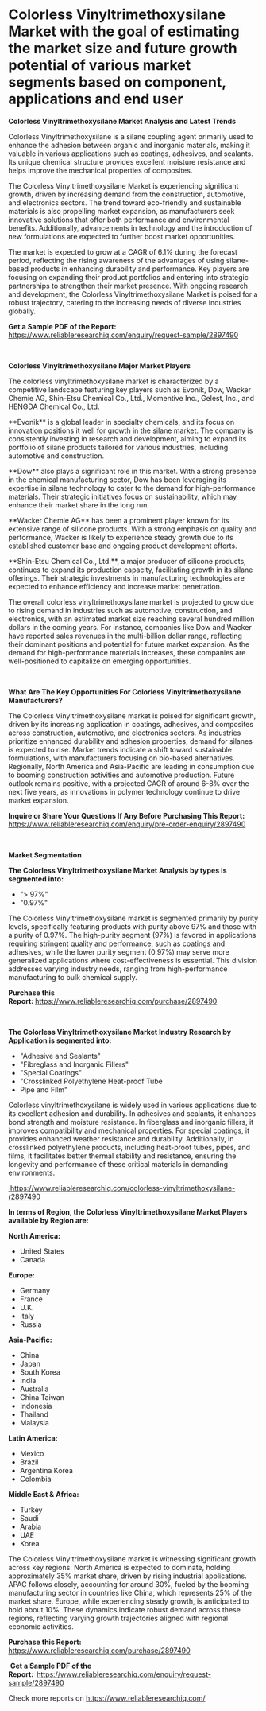 <p><h1>Colorless Vinyltrimethoxysilane Market with the goal of estimating the market size and future growth potential of various market segments based on component, applications and end user</h1></p><p><strong>Colorless Vinyltrimethoxysilane Market Analysis and Latest Trends</strong></p>
<p><p>Colorless Vinyltrimethoxysilane is a silane coupling agent primarily used to enhance the adhesion between organic and inorganic materials, making it valuable in various applications such as coatings, adhesives, and sealants. Its unique chemical structure provides excellent moisture resistance and helps improve the mechanical properties of composites.</p><p>The Colorless Vinyltrimethoxysilane Market is experiencing significant growth, driven by increasing demand from the construction, automotive, and electronics sectors. The trend toward eco-friendly and sustainable materials is also propelling market expansion, as manufacturers seek innovative solutions that offer both performance and environmental benefits. Additionally, advancements in technology and the introduction of new formulations are expected to further boost market opportunities.</p><p>The market is expected to grow at a CAGR of 6.1% during the forecast period, reflecting the rising awareness of the advantages of using silane-based products in enhancing durability and performance. Key players are focusing on expanding their product portfolios and entering into strategic partnerships to strengthen their market presence. With ongoing research and development, the Colorless Vinyltrimethoxysilane Market is poised for a robust trajectory, catering to the increasing needs of diverse industries globally.</p></p>
<p><strong>Get a Sample PDF of the Report:&nbsp;</strong> <a href="https://www.reliableresearchiq.com/enquiry/request-sample/2897490?utm_campaign=2732&utm_medium=2&utm_source=Github&utm_content=ia&utm_term=15032025&utm_id=colorless-vinyltrimethoxysilane">https://www.reliableresearchiq.com/enquiry/request-sample/2897490</a></p>
<p>&nbsp;</p>
<p><strong>Colorless Vinyltrimethoxysilane Major Market Players</strong></p>
<p><p>The colorless vinyltrimethoxysilane market is characterized by a competitive landscape featuring key players such as Evonik, Dow, Wacker Chemie AG, Shin-Etsu Chemical Co., Ltd., Momentive Inc., Gelest, Inc., and HENGDA Chemical Co., Ltd. </p><p>**Evonik** is a global leader in specialty chemicals, and its focus on innovation positions it well for growth in the silane market. The company is consistently investing in research and development, aiming to expand its portfolio of silane products tailored for various industries, including automotive and construction. </p><p>**Dow** also plays a significant role in this market. With a strong presence in the chemical manufacturing sector, Dow has been leveraging its expertise in silane technology to cater to the demand for high-performance materials. Their strategic initiatives focus on sustainability, which may enhance their market share in the long run.</p><p>**Wacker Chemie AG** has been a prominent player known for its extensive range of silicone products. With a strong emphasis on quality and performance, Wacker is likely to experience steady growth due to its established customer base and ongoing product development efforts.</p><p>**Shin-Etsu Chemical Co., Ltd.**, a major producer of silicone products, continues to expand its production capacity, facilitating growth in its silane offerings. Their strategic investments in manufacturing technologies are expected to enhance efficiency and increase market penetration.</p><p>The overall colorless vinyltrimethoxysilane market is projected to grow due to rising demand in industries such as automotive, construction, and electronics, with an estimated market size reaching several hundred million dollars in the coming years. For instance, companies like Dow and Wacker have reported sales revenues in the multi-billion dollar range, reflecting their dominant positions and potential for future market expansion. As the demand for high-performance materials increases, these companies are well-positioned to capitalize on emerging opportunities.</p></p>
<p>&nbsp;</p>
<p><strong>What Are The Key Opportunities For Colorless Vinyltrimethoxysilane Manufacturers?</strong></p>
<p><p>The Colorless Vinyltrimethoxysilane market is poised for significant growth, driven by its increasing application in coatings, adhesives, and composites across construction, automotive, and electronics sectors. As industries prioritize enhanced durability and adhesion properties, demand for silanes is expected to rise. Market trends indicate a shift toward sustainable formulations, with manufacturers focusing on bio-based alternatives. Regionally, North America and Asia-Pacific are leading in consumption due to booming construction activities and automotive production. Future outlook remains positive, with a projected CAGR of around 6-8% over the next five years, as innovations in polymer technology continue to drive market expansion.</p></p>
<p><strong>Inquire or Share Your Questions If Any Before Purchasing This Report:</strong> <a href="https://www.reliableresearchiq.com/enquiry/pre-order-enquiry/2897490?utm_campaign=2732&utm_medium=2&utm_source=Github&utm_content=ia&utm_term=15032025&utm_id=colorless-vinyltrimethoxysilane">https://www.reliableresearchiq.com/enquiry/pre-order-enquiry/2897490</a></p>
<p>&nbsp;</p>
<p><strong>Market Segmentation</strong></p>
<p><strong>The Colorless Vinyltrimethoxysilane Market Analysis by types is segmented into:</strong></p>
<p><ul><li>"> 97%"</li><li>"0.97%"</li></ul></p>
<p><p>The Colorless Vinyltrimethoxysilane market is segmented primarily by purity levels, specifically featuring products with purity above 97% and those with a purity of 0.97%. The high-purity segment (97%) is favored in applications requiring stringent quality and performance, such as coatings and adhesives, while the lower purity segment (0.97%) may serve more generalized applications where cost-effectiveness is essential. This division addresses varying industry needs, ranging from high-performance manufacturing to bulk chemical supply.</p></p>
<p><strong>Purchase this Report:&nbsp;</strong><a href="https://www.reliableresearchiq.com/purchase/2897490?utm_campaign=2732&utm_medium=2&utm_source=Github&utm_content=ia&utm_term=15032025&utm_id=colorless-vinyltrimethoxysilane">https://www.reliableresearchiq.com/purchase/2897490</a></p>
<p>&nbsp;</p>
<p><strong>The Colorless Vinyltrimethoxysilane Market Industry Research by Application is segmented into:</strong></p>
<p><ul><li>"Adhesive and Sealants"</li><li>"Fibreglass and Inorganic Fillers"</li><li>"Special Coatings"</li><li>"Crosslinked Polyethylene Heat-proof Tube</li><li>Pipe and Film"</li></ul></p>
<p><p>Colorless vinyltrimethoxysilane is widely used in various applications due to its excellent adhesion and durability. In adhesives and sealants, it enhances bond strength and moisture resistance. In fiberglass and inorganic fillers, it improves compatibility and mechanical properties. For special coatings, it provides enhanced weather resistance and durability. Additionally, in crosslinked polyethylene products, including heat-proof tubes, pipes, and films, it facilitates better thermal stability and resistance, ensuring the longevity and performance of these critical materials in demanding environments.</p></p>
<p><a href="https://www.reliableresearchiq.com/colorless-vinyltrimethoxysilane-r2897490?utm_campaign=2732&utm_medium=2&utm_source=Github&utm_content=ia&utm_term=15032025&utm_id=colorless-vinyltrimethoxysilane">&nbsp;https://www.reliableresearchiq.com/colorless-vinyltrimethoxysilane-r2897490</a></p>
<p><strong>In terms of Region, the Colorless Vinyltrimethoxysilane Market Players available by Region are:</strong></p>
<p>
    <p> <strong> North America: </strong>
        <ul>
            <li>United States</li>
            <li>Canada</li>
        </ul>
        </p> 
    <p> <strong> Europe: </strong>
        <ul>
            <li>Germany</li>
            <li>France</li>
            <li>U.K.</li>
            <li>Italy</li>
            <li>Russia</li>
        </ul>
        </p> 
    <p> <strong> Asia-Pacific: </strong>
        <ul>
            <li>China</li>
            <li>Japan</li>
            <li>South Korea</li>
            <li>India</li>
            <li>Australia</li>
            <li>China Taiwan</li>
            <li>Indonesia</li>
            <li>Thailand</li>
            <li>Malaysia</li>
        </ul>
        </p> 
    <p> <strong> Latin America: </strong>
        <ul>
            <li>Mexico</li>
            <li>Brazil</li>
            <li>Argentina Korea</li>
            <li>Colombia</li>
        </ul>
        </p> 
    <p> <strong> Middle East & Africa: </strong>
        <ul>
            <li>Turkey</li>
            <li>Saudi</li>
            <li>Arabia</li>
            <li>UAE</li>
            <li>Korea</li>
        </ul>
    </p>
    </p>
<p><p>The Colorless Vinyltrimethoxysilane market is witnessing significant growth across key regions. North America is expected to dominate, holding approximately 35% market share, driven by rising industrial applications. APAC follows closely, accounting for around 30%, fueled by the booming manufacturing sector in countries like China, which represents 25% of the market share. Europe, while experiencing steady growth, is anticipated to hold about 10%. These dynamics indicate robust demand across these regions, reflecting varying growth trajectories aligned with regional economic activities.</p></p>
<p><strong>Purchase this Report: </strong><a href="https://www.reliableresearchiq.com/purchase/2897490?utm_campaign=2732&utm_medium=2&utm_source=Github&utm_content=ia&utm_term=15032025&utm_id=colorless-vinyltrimethoxysilane">https://www.reliableresearchiq.com/purchase/2897490</a></p>
<p>&nbsp;<strong>Get a Sample PDF of the Report:&nbsp;&nbsp;</strong><a href="https://www.reliableresearchiq.com/enquiry/request-sample/2897490?utm_campaign=2732&utm_medium=2&utm_source=Github&utm_content=ia&utm_term=15032025&utm_id=colorless-vinyltrimethoxysilane">https://www.reliableresearchiq.com/enquiry/request-sample/2897490</a></p>
<p><strong></strong></p>
<p>Check more reports on <a href="https://www.reliableresearchiq.com/?utm_campaign=2732&utm_medium=2&utm_source=Github&utm_content=ia&utm_term=15032025&utm_id=colorless-vinyltrimethoxysilane">https://www.reliableresearchiq.com/</a></p>